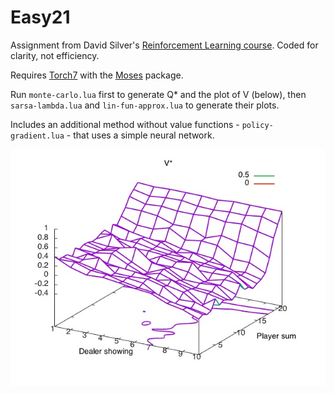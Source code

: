 Easy21
======

Assignment from David Silver's [Reinforcement Learning course](http://www0.cs.ucl.ac.uk/staff/D.Silver/web/Teaching.html). Coded for clarity, not efficiency.

Requires [Torch7](http://torch.ch/) with the [Moses](https://github.com/Yonaba/Moses) package.

Run `monte-carlo.lua` first to generate Q* and the plot of V (below), then `sarsa-lambda.lua` and `lin-fun-approx.lua` to generate their plots.

Includes an additional method without value functions - `policy-gradient.lua` - that uses a simple neural network.

![V](plots/V.jpg)
